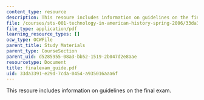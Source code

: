 ```yaml
---
content_type: resource
description: This resoure includes information on guidelines on the final exam.
file: /courses/sts-001-technology-in-american-history-spring-2006/33da3391e29d7cda0454a935016aaa6f_finalexam_guide.pdf
file_type: application/pdf
learning_resource_types: []
ocw_type: OCWFile
parent_title: Study Materials
parent_type: CourseSection
parent_uid: d5285955-08a3-bb52-1519-2b047d2e8aae
resourcetype: Document
title: finalexam_guide.pdf
uid: 33da3391-e29d-7cda-0454-a935016aaa6f
---
```

This resoure includes information on guidelines on the final exam.